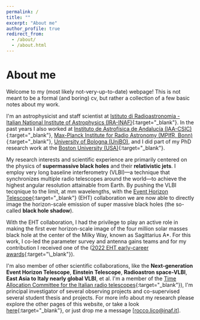 ```yaml
---
permalink: /
title: ""
excerpt: "About me"
author_profile: true
redirect_from: 
  - /about/
  - /about.html
---
```


<!---
![text](files/M87_pol.jpg)

<p align="center">
<img src="files/M87_pol.jpg" alt="drawing" width="200"/>
</p>
-->

# About me

Welcome to my (most likely not-very-up-to-date) webpage! This is not meant to be a formal (and boring) cv, but rather a collection of a few basic notes about my work. 

I'm an astrophysicist and staff scientist at [Istituto di Radioastronomia - Italian National Institute of Astrophysics (IRA-INAF)](http://info.ira.inaf.it/en/){:target="\_blank"}. In the past years I also worked at [Instituto de Astrofísica de Andalucía (IAA-CSIC)](http://www.iaa.csic.es){:target="\_blank"}, [Max-Planck Institute for Radio Astronomy (MPIfR, Bonn)](https://www.mpifr-bonn.mpg.de/2169/en){:target="\_blank"}, [University of Bologna (UniBO)](https://www.unibo.it/it}{:target="\_blank"), and I did part of my PhD research work at the [Boston University (USA)](https://www.bu.edu/){:target="\_blank"}. 

My research interests and scientific experience are primarily centered on the physics of **supermassive black holes** and their **relativistic jets**. I employ very long baseline interferometry (VLBI)—a technique that synchronizes multiple radio telescopes around the world—to achieve the highest angular resolution attainable from Earth. By pushing the VLBI tecqnique to the limit, at mm wavelengths, with the [Event Horizon Telescope](https://eventhorizontelescope.org/){:target="\_blank"} (EHT) collaboration we are now able to directly image the horizon-scale emission of super massive black holes (the so-called **black hole shadow**). 

With the EHT collaboration, I had the privilege to play an active role in making the first ever horizon-scale image of the four million solar masses black hole at the center of the Milky Way, known as Sagittarius A*. For this work, I co-led the parameter survey and antenna gains teams and for my contribution I received one of the ([2022 EHT early-career awards]([https://eventhorizontelescope.org/organization](https://eventhorizontelescope.org/awards-eht)){:target="\_blank"}). 

I'm also member of other scientific collaborations, like the **Next-generation Event Horizon Telescope**, **Einstein Telescope**, **Radioastron space-VLBI**, **East Asia to Italy nearly global VLBI**, et al. I'm a member of the [Time Allocation Committee for the Italian radio telescopes](https://www.radiotelescopes.inaf.it/tac.html){:target="\_blank"}), I'm principal investigator of several observing projects and co-supervised several student thesis and projects. For more info about my research please explore the other pages of this website, or take a look [here](http://vlbigroup.iaa.es/){:target="\_blank"}, or just drop me a message [rocco.lico@inaf.it].



